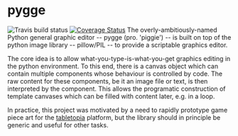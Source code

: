 # pygge

![Travis build status](https://travis-ci.com/liamhuber/pygge.svg?branch=master)
[![Coverage Status](https://coveralls.io/repos/github/liamhuber/pygge/badge.svg?branch=master)](https://coveralls.io/github/liamhuber/pygge?branch=master)
The overly-ambitiously-named Python general graphic editor -- pygge (pro. 'piggie') -- is built on top of the python 
image library -- pillow/PIL -- to provide a scriptable graphics editor.

The core idea is to allow what-you-type-is-what-you-get graphics editing in the python environment. To this end, there 
is a canvas object which can contain multiple components whose behaviour is controlled by code. The raw content for 
these components, be it an image file or text, is then interpreted by the component. This allows the programatic 
construction of template canvases which can be filled with content later, e.g. in a loop. 

In practice, this project was motivated by a need to rapidly prototype game piece art for the 
[tabletopia](www.tabletopia.com) platform, but the library should in principle be generic and useful for other tasks.
